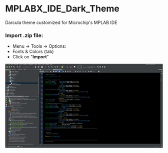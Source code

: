 # MPLABX_IDE_Dark_Theme
Darcula theme customized for Microchip's MPLAB IDE


### Import .zip file:
- Menu -> Tools -> Options:
- Fonts & Colors (tab)
- Click on "**Import**"

![import](image.png)
